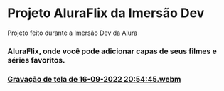 # Projeto AluraFlix da Imersão Dev

<p>Projeto feito durante a Imersão Dev da Alura</p>
<h3>AluraFlix, onde você pode adicionar capas de seus filmes e séries favoritos.<h3>

[Gravação de tela de 16-09-2022 20:54:45.webm](https://user-images.githubusercontent.com/83427685/190831773-f20ca962-7bbf-4426-80d2-dfbde4137a76.webm)
